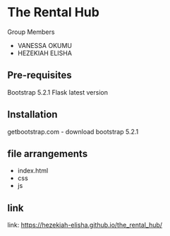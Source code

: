 # The Rental Hub
Group Members
+ VANESSA OKUMU
+ HEZEKIAH ELISHA

## Pre-requisites

Bootstrap 5.2.1
Flask latest version

## Installation
getbootstrap.com - download bootstrap 5.2.1

## file arrangements
+ index.html
+ css
+ js



## link
link: https://hezekiah-elisha.github.io/the_rental_hub/